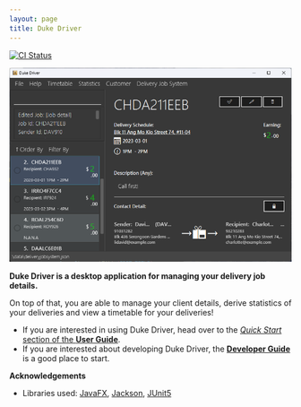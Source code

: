 ```yaml
---
layout: page
title: Duke Driver
---
```



[![CI Status](https://github.com/AY2223S2-CS2103-F11-2/tp/actions/workflows/gradle.yml/badge.svg)](https://github.com/AY2223S2-CS2103-F11-2/tp/actions)


![Ui](images/Ui.png)

**Duke Driver is a desktop application for 
managing your delivery job details.** 

On top of that, you are able to manage your client details, derive statistics of your deliveries and view a timetable for your deliveries!


* If you are interested in using Duke Driver, head over to the [_Quick Start_ section of the **User Guide**](UserGuide.html#quick-start).
* If you are interested about developing Duke Driver, the [**Developer Guide**](DeveloperGuide.html) is a good place to start.



**Acknowledgements**

* Libraries used: [JavaFX](https://openjfx.io/), [Jackson](https://github.com/FasterXML/jackson), [JUnit5](https://github.com/junit-team/junit5)
